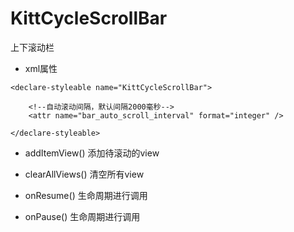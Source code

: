 # KittCycleScrollBar
上下滚动栏


- xml属性

```
<declare-styleable name="KittCycleScrollBar">

    <!--自动滚动间隔，默认间隔2000毫秒-->
    <attr name="bar_auto_scroll_interval" format="integer" />

</declare-styleable>
```


- addItemView() 添加待滚动的view

- clearAllViews()  清空所有view

- onResume()  生命周期进行调用

- onPause()  生命周期进行调用